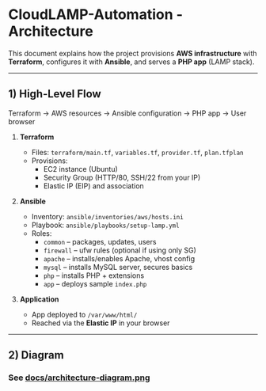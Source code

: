 # CloudLAMP-Automation - Architecture

This document explains how the project provisions **AWS infrastructure** with **Terraform**, configures it with **Ansible**, and serves a **PHP app** (LAMP stack).

---

## 1) High-Level Flow

Terraform -> AWS resources -> Ansible configuration -> PHP app -> User browser

1. **Terraform**
   - Files: `terraform/main.tf`, `variables.tf`, `provider.tf`, `plan.tfplan`
   - Provisions:
     - EC2 instance (Ubuntu)
     - Security Group (HTTP/80, SSH/22 from your IP)
     - Elastic IP (EIP) and association

2. **Ansible**
   - Inventory: `ansible/inventories/aws/hosts.ini`
   - Playbook: `ansible/playbooks/setup-lamp.yml`
   - Roles:
     - `common` – packages, updates, users
     - `firewall` – ufw rules (optional if using only SG)
     - `apache` – installs/enables Apache, vhost config
     - `mysql` – installs MySQL server, secures basics
     - `php` – installs PHP + extensions
     - `app` – deploys sample `index.php`

3. **Application**
   - App deployed to `/var/www/html/`
   - Reached via the **Elastic IP** in your browser

---

## 2) Diagram

### See [docs/architecture-diagram.png](docs/architecture-diagram.png)

